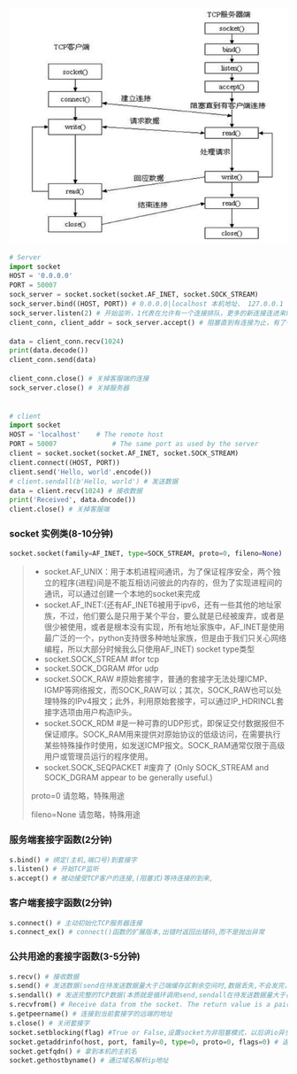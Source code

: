 <img src="../img/33.png"/>

```python
# Server
import socket
HOST = '0.0.0.0'
PORT = 50007
sock_server = socket.socket(socket.AF_INET, socket.SOCK_STREAM)
sock_server.bind((HOST, PORT)) # 0.0.0.0|localhost 本机地址、 127.0.0.1 本地地址(不建议)
sock_server.listen(2) # 开始监听，1代表在允许有一个连接排队，更多的新连接连进来时就会被拒绝
client_conn, client_addr = sock_server.accept() # 阻塞直到有连接为止，有了一个新连接进来后，就会为这个请求生成一个连接对象

data = client_conn.recv(1024)
print(data.decode())
client_conn.send(data)

client_conn.close() # 关掉客服端的连接
sock_server.close() # 关掉服务器


# client
import socket
HOST = 'localhost'    # The remote host
PORT = 50007              # The same port as used by the server
client = socket.socket(socket.AF_INET, socket.SOCK_STREAM)
client.connect((HOST, PORT))
client.send('Hello, world'.encode())
# client.sendall(b'Hello, world') # 发送数据
data = client.recv(1024) # 接收数据
print('Received', data.dncode())
client.close() # 关掉客服端
```



### socket 实例类(8-10分钟)

```python
socket.socket(family=AF_INET, type=SOCK_STREAM, proto=0, fileno=None)
```

>   -   socket.AF_UNIX：用于本机进程间通讯，为了保证程序安全，两个独立的程序(进程)间是不能互相访问彼此的内存的，但为了实现进程间的通讯，可以通过创建一个本地的socket来完成
>   -   socket.AF_INET:(还有AF_INET6被用于ipv6，还有一些其他的地址家族，不过，他们要么是只用于某个平台，要么就是已经被废弃，或者是很少被使用，或者是根本没有实现，所有地址家族中，AF_INET是使用最广泛的一个，python支持很多种地址家族，但是由于我们只关心网络编程，所以大部分时候我么只使用AF_INET)
>       socket type类型
>   -   socket.SOCK_STREAM #for tcp
>   -   socket.SOCK_DGRAM #for udp
>   -   socket.SOCK_RAW #原始套接字，普通的套接字无法处理ICMP、IGMP等网络报文，而SOCK_RAW可以；其次，SOCK_RAW也可以处理特殊的IPv4报文；此外，利用原始套接字，可以通过IP_HDRINCL套接字选项由用户构造IP头。
>   -   socket.SOCK_RDM #是一种可靠的UDP形式，即保证交付数据报但不保证顺序。SOCK_RAM用来提供对原始协议的低级访问，在需要执行某些特殊操作时使用，如发送ICMP报文。SOCK_RAM通常仅限于高级用户或管理员运行的程序使用。
>   -   socket.SOCK_SEQPACKET #废弃了
>       (Only SOCK_STREAM and SOCK_DGRAM appear to be generally useful.)
>
>   proto=0 请忽略，特殊用途
>
>   fileno=None 请忽略，特殊用途

### 服务端套接字函数(2分钟)

```python
s.bind() # 绑定(主机,端口号)到套接字
s.listen() # 开始TCP监听
s.accept() # 被动接受TCP客户的连接,(阻塞式)等待连接的到来,
```

### 客户端套接字函数(2分钟)

```python
s.connect() # 主动初始化TCP服务器连接
s.connect_ex() # connect()函数的扩展版本,出错时返回出错码,而不是抛出异常
```

### 公共用途的套接字函数(3-5分钟)

```python
s.recv() # 接收数据
s.send() # 发送数据(send在待发送数据量大于己端缓存区剩余空间时,数据丢失,不会发完，可后面通过实例解释)
s.sendall() # 发送完整的TCP数据(本质就是循环调用send,sendall在待发送数据量大于己端缓存区剩余空间时,数据不丢失,循环调用send直到发完)
s.recvfrom() # Receive data from the socket. The return value is a pair (bytes, address)
s.getpeername() # 连接到当前套接字的远端的地址
s.close() # 关闭套接字
socket.setblocking(flag) #True or False,设置socket为非阻塞模式，以后讲io异步时会用
socket.getaddrinfo(host, port, family=0, type=0, proto=0, flags=0) # 返回远程主机的地址信息，例子 socket.getaddrinfo(‘luffycity.com’,80)
socket.getfqdn() # 拿到本机的主机名
socket.gethostbyname() # 通过域名解析ip地址
```

